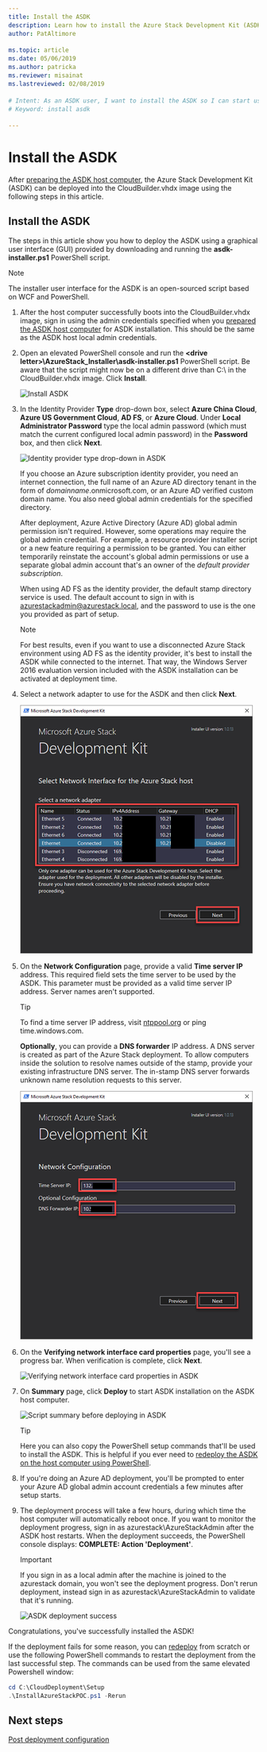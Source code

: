 ```yaml
---
title: Install the ASDK 
description: Learn how to install the Azure Stack Development Kit (ASDK).
author: PatAltimore

ms.topic: article
ms.date: 05/06/2019
ms.author: patricka
ms.reviewer: misainat
ms.lastreviewed: 02/08/2019

# Intent: As an ASDK user, I want to install the ASDK so I can start using it. 
# Keyword: install asdk

---
```



# Install the ASDK
After [preparing the ASDK host computer](asdk-prepare-host.md), the Azure Stack Development Kit (ASDK) can be deployed into the CloudBuilder.vhdx image using the following steps in this article.

## Install the ASDK
The steps in this article show you how to deploy the ASDK using a graphical user interface (GUI) provided by downloading and running the **asdk-installer.ps1** PowerShell script.

> [!NOTE]
> The installer user interface for the ASDK is an open-sourced script based on WCF and PowerShell.


1. After the host computer successfully boots into the CloudBuilder.vhdx image, sign in using the admin credentials specified when you [prepared the ASDK host computer](asdk-prepare-host.md) for ASDK installation. This should be the same as the ASDK host local admin credentials.
2. Open an elevated PowerShell console and run the **&lt;drive letter>\AzureStack_Installer\asdk-installer.ps1** PowerShell script. Be aware that the script might now be on a different drive than C:\ in the CloudBuilder.vhdx image. Click **Install**.

    ![Install ASDK](media/asdk-install/1.PNG) 

3. In the Identity Provider **Type** drop-down box, select **Azure China Cloud**, **Azure US Government Cloud**, **AD FS**, or **Azure Cloud**. Under **Local Administrator Password** type the local admin password (which must match the current configured local admin password) in the **Password** box, and then click **Next**.

    ![Identity provider type drop-down in ASDK](media/asdk-install/2.PNG) 
  
    If you choose an Azure subscription identity provider, you need an internet connection, the full name of an Azure AD directory tenant in the form of *domainname*.onmicrosoft.com, or an Azure AD verified custom domain name. You also need global admin credentials for the specified directory.

    After deployment, Azure Active Directory (Azure AD) global admin permission isn't required. However, some operations may require the global admin credential. For example, a resource provider installer script or a new feature requiring a permission to be granted. You can either temporarily reinstate the account's global admin permissions or use a separate global admin account that's an owner of the *default provider subscription*.

    When using AD FS as the identity provider, the default stamp directory service is used. The default account to sign in with is azurestackadmin@azurestack.local, and the password to use is the one you provided as part of setup.

   > [!NOTE]
   > For best results, even if you want to use a disconnected Azure Stack environment using AD FS as the identity provider, it's best to install the ASDK while connected to the internet. That way, the Windows Server 2016 evaluation version included with the ASDK installation can be activated at deployment time.

4. Select a network adapter to use for the ASDK and then click **Next**.

    ![Select network adapter for ASDK](media/asdk-install/3.PNG)

5. On the **Network Configuration** page, provide a valid **Time server IP** address. This required field sets the time server to be used by the ASDK. This parameter must be provided as a valid time server IP address. Server names aren't supported.

      > [!TIP]
      > To find a time server IP address, visit [ntppool.org](https://www.ntppool.org/) or ping time.windows.com. 

    **Optionally**, you can provide a **DNS forwarder** IP address. A DNS server is created as part of the Azure Stack deployment. To allow computers inside the solution to resolve names outside of the stamp, provide your existing infrastructure DNS server. The in-stamp DNS server forwards unknown name resolution requests to this server.

    ![DNS forwarder and network configuration in ASDK](media/asdk-install/4.PNG)

6. On the **Verifying network interface card properties** page, you'll see a progress bar. When verification is complete, click **Next**.

    ![Verifying network interface card properties in ASDK](media/asdk-install/5.PNG)

7. On **Summary** page, click **Deploy** to start ASDK installation on the ASDK host computer.

    ![Script summary before deploying in ASDK](media/asdk-install/6.PNG)

    > [!TIP]
    > Here you can also copy the PowerShell setup commands that'll be used to install the ASDK. This is helpful if you ever need to [redeploy the ASDK on the host computer using PowerShell](asdk-deploy-powershell.md).

8. If you're doing an Azure AD deployment, you'll be prompted to enter your Azure AD global admin account credentials a few minutes after setup starts.

9. The deployment process will take a few hours, during which time the host computer will automatically reboot once. If you want to monitor the deployment progress, sign in as azurestack\AzureStackAdmin after the ASDK host restarts. When the deployment succeeds, the PowerShell console displays: **COMPLETE: Action 'Deployment'**. 
    > [!IMPORTANT]
    > If you sign in as a local admin after the machine is joined to the azurestack domain, you won't see the deployment progress. Don't rerun deployment, instead sign in as azurestack\AzureStackAdmin to validate that it's running.

    ![ASDK deployment success](media/asdk-install/7.PNG)

Congratulations, you've successfully installed the ASDK!

If the deployment fails for some reason, you can [redeploy](asdk-redeploy.md) from scratch or use the following PowerShell commands to restart the deployment from the last successful step. The commands can be used from the same elevated Powershell window:

  ```powershell
  cd C:\CloudDeployment\Setup
  .\InstallAzureStackPOC.ps1 -Rerun
  ```

## Next steps
[Post deployment configuration](asdk-post-deploy.md)
